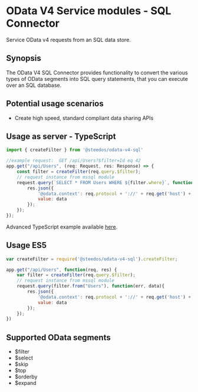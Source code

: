 <!--
 * @Author: baozhoutao@steedos.com
 * @Date: 2022-07-05 15:03:38
 * @LastEditors: baozhoutao@steedos.com
 * @LastEditTime: 2022-07-05 15:14:04
 * @Description: 
-->
# OData V4 Service modules - SQL Connector

Service OData v4 requests from an SQL data store.

## Synopsis
The OData V4 SQL Connector provides functionality to convert the various types of OData segments
into SQL query statements, that you can execute over an SQL database.

## Potential usage scenarios

- Create high speed, standard compliant data sharing APIs

## Usage as server - TypeScript
```javascript
import { createFilter } from '@steedos/odata-v4-sql'

//example request:  GET /api/Users?$filter=Id eq 42
app.get("/api/Users", (req: Request, res: Response) => {
    const filter = createFilter(req.query.$filter);
    // request instance from mssql module
    request.query(`SELECT * FROM Users WHERE ${filter.where}`, function(err, data){
        res.json({
        	'@odata.context': req.protocol + '://' + req.get('host') + '/api/$metadata#Users',
        	value: data
        });
    });
});
```

Advanced TypeScript example available [here](https://raw.githubusercontent.com/jaystack/odata-v4-sql/master/src/example/sql.ts).

## Usage ES5
```javascript
var createFilter = require('@steedos/odata-v4-sql').createFilter;

app.get("/api/Users", function(req, res) {
    var filter = createFilter(req.query.$filter);
    // request instance from mssql module
    request.query(filter.from("Users"), function(err, data){
        res.json({
        	'@odata.context': req.protocol + '://' + req.get('host') + '/api/$metadata#Users',
        	value: data
        });
    });
})
```

## Supported OData segments

* $filter
* $select
* $skip
* $top
* $orderby
* $expand